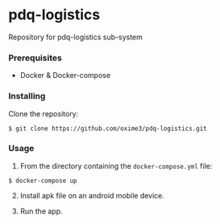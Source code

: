 # pdq-logistics
Repository for pdq-logistics sub-system 

### Prerequisites
- Docker & Docker-compose

### Installing
Clone the repository:
```
$ git clone https://github.com/oxime3/pdq-logistics.git
```
### Usage
1. From the directory containing the `docker-compose.yml` file:
```
$ docker-compose up
```

2. Install apk file on an android mobile device.

3. Run the app.
